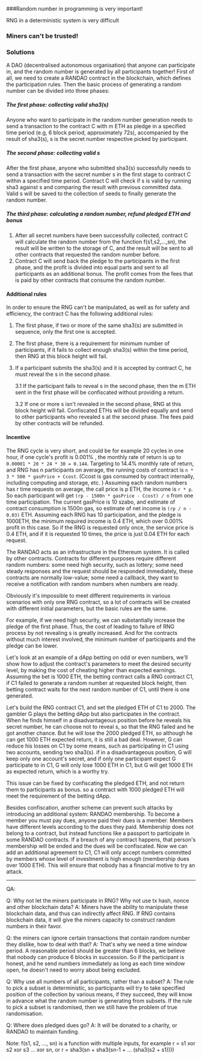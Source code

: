 ###Random number in programming is very important!

RNG in a deterministic system is very difficult

### Miners can't be trusted!

### Solutions

A DAO (decentralised autonomous organisation) that anyone can participate in, and the random number is generated by
all participants together!
First of all, we need to create a RANDAO contract in the blockchain,
which defines the participation rules.
Then the basic process of generating a random number can be divided into
three phases:
##### The first phase: collecting valid sha3(s)
Anyone who want to participate in the random number generation needs to
send a transaction to the contract C with m ETH as pledge in a specified
time period (e.g, 6 block period, approximately 72s), accompanied by the
result of sha3(s), s is the secret number respective picked by
participant.

##### The second phase: collecting valid s
After the first phase, anyone who submitted sha3(s) successfully needs
to send a transaction with the secret number s in the first stage to
contract C within a specified time period. Contract C will check if s is
valid by running sha3 against s and comparing the result with previous
committed data. Valid s will be saved to the collection of seeds to finally
generate the random number.

##### The third phase: calculating a random number, refund pledged ETH and bonus
1. After all secret numbers have been successfully collected, contract C
   will calculate the random number from the function f(s1,s2,...,sn), the result will be written to the storage of C, and the result will
be sent to all other contracts that requested the random number before.
2. Contract C will send back the pledge to the participants in the first
   phase, and the profit is divided into equal parts and sent to all
participants as an additional bonus. The profit comes from the fees that is paid by
other contracts that consume the random number.

#### Additional rules
In order to ensure the RNG can't be manipulated, as well as for
safety and efficiency, the contract C has the following additional rules:

1. The first phase, if two or more of the same sha3(s) are submitted in
   sequence, only the first one is accepted.
2. The first phase, there is a requirement for minimum number of
   participants, if it fails to collect enough sha3(s) within the time
period, then RNG at this block height will fail.
3. If a participant submits the sha3(s) and it is accepted by contract C,
   he must reveal the s in the second phase.

    3.1 If the participant fails to reveal s in the second phase, then the m
ETH sent in the first phase will be confiscated without providing a return.

    3.2 If one or more s isn't revealed in the second phase, RNG at this
block height will fail. Confiscated ETHs will be divided equally and
send to other participants who revealed s at the second phase.  The fees
paid by other contracts will be refunded.


#### Incentive
The RNG cycle is very short,  and could be for example 20 cycles in one hour, if one
cycle's profit is 0.001% , the monthly rate of return is up to `0.00001 *
20 * 24 * 30 = 0.144`.
Targeting to 14.4% monthly rate of return, and RNG has n participants on
average, the running costs of contract is `n * 3 * 500 * gasPrice +
Ccost`. (Ccost is gas consumed by contract internally, including
computing and storage, etc. )
Assuming each random numbers has r time requests on average, the call
price is p ETH, the income is `r * p`. So each participant will get `(rp -
1500n * gasPrice - Ccost) / n` from one time participation.
The current gasPrice is 10 szabo, and estimate of contract consumption
is 1500n gas, so estimate of net income is `(rp / n - 0.03)` ETH.
Assuming each RNG has 10 participation, and the pledge is 1000ETH, the
minimum required income is 0.4 ETH, which over 0.001% profit in this
case. So if the RNG is requested only once, the service price is 0.4 ETH,
and if it is requested 10 times, the price is just 0.04 ETH for each
request.


The RANDAO acts as an infrastructure in the Ethereum system. It is called by
other contracts. Contracts for different purposes require different
random numbers: some need high security, such as lottery; some need
steady responses and the request should be responded immediately, these
contracts are normally low-value; some need a callback,
they want to receive a notification with random numbers when numbers are
ready.

Obviously it's impossible to meet different requirements in various
scenarios with only one RNG contract, so a lot of contracts will be
created with different initial parameters, but the basic rules are the same.

For example, if we need high security, we can substantially increase the
pledge of the first phase. Thus, the cost of leading to failure of RNG
process by not revealing s is greatly increased. And for the contracts
without much interest involved, the minimum number of participants and
the pledge can be lower.

Let's look at an example of a dApp betting on odd or even numbers, we'll show how to
adjust the contract's parameters to meet the desired security level, by
making the cost of cheating higher than expected earnings.
Assuming the bet is 1000 ETH, the betting contract calls a RNG contract
C1, if C1 failed to generate a random number at requested block height,
then betting contract waits for the next random number of C1, until
there is one generated.

Let's build the RNG contract C1, and set the pledged ETH of C1 to 2000. The
gambler G plays the betting dApp but also participates in the contract. When he
finds himself in a disadvantageous position before he reveals his secret
number, he can choose not to reveal s, so that the RNG failed and he got
another chance. But he will lose the 2000 pledged ETH, so although he can get
1000 ETH expected return, it is still a bad deal. 
However, G can reduce his losses on C1 by some means, such as participating in
C1 using two accounts, sending two sha3(s). if in a disadvantageous
position, G will keep only one account's secret, and if only one
participant expect G participate to in C1, G will only lose 1000 ETH in C1,
but G will get 1000 ETH as expected return, which is a worthy try.

This issue can be fixed by confiscating the pledged ETH, and not return them
to participants as bonus. so a contract with 1000 pledged ETH will meet
the requirement of the betting dApp.

Besides confiscation, another scheme can prevent such attacks by
introducing an additional system: RANDAO membership.
To become a member you must pay dues, anyone paid their dues is a
member.  Members have different levels according to the dues they paid.
Membership does not belong to a contract, but instead functions like a passport to
participate in some RANDAO contracts. If a breach of any contract happens,
that person's membership will be ended and the dues will be confiscated.
Now we can add an additional agreement to C1, C1 will only accept
numbers committed by members whose level of investment is high enough (membership
dues over 1000 ETH). This will ensure that nobody has a financial motive to try an attack.

-----

QA:

Q: Why not let the miners participate in RNG? Why not use tx hash, nonce
and other blockchain data?
A: Miners have the ability to manipulate these blockchain data, and thus
can indirectly affect RNG. If RNG contains blockchain data, it will give
the miners capacity to construct random numbers in their favor.

Q: the miners can ignore certain transactions that contain random number
they dislike, how to deal with that?
A: That's why we need a time window period. A reasonable period should
be greater than 6 blocks, we believe that nobody can produce 6 blocks in
succession. So if the participant is honest,  and he send numbers
immediately as long as each time window open, he doesn't need to worry
about being excluded.

Q: Why use all numbers of all participants, rather than a subset?
A: The rule to pick a subset is deterministic, so participants will try
to take specified position of the collection by various means, if they
succeed, they will know in advance what the random number is generating
from subsets. If the rule to pick a subset is randomised, then we still have the problem of true randomisation.

Q: Where does pledged dues go?
A: It will be donated to a charity, or RANDAO to maintain funding.

Note: f(s1, s2, ..., sn) is a function with multiple inputs, for
example r = s1 xor s2 xor s3 ... xor sn, or r = sha3(sn + sha3(sn-1 + ... (sha3(s2 + s1))))

